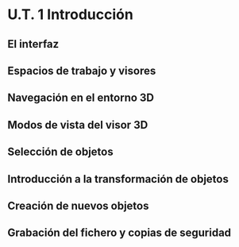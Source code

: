 # U.T. 1 Introducción
## El interfaz
## Espacios de trabajo y visores
## Navegación en el entorno 3D
## Modos de vista del visor 3D
## Selección de objetos
## Introducción a la transformación de objetos
## Creación de nuevos objetos
## Grabación del fichero y copias de seguridad